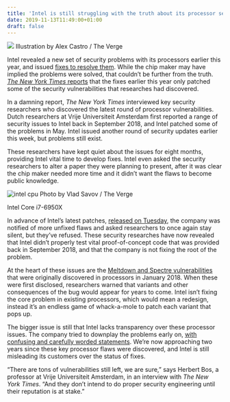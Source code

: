 ```yaml
---
title: 'Intel is still struggling with the truth about its processor security flaws'
date: 2019-11-13T11:49:00+01:00
draft: false
---
```


![](https://cdn.vox-cdn.com/thumbor/6LR1kN1Pe9eMhMZmY7dN4ic_8Mo=/0x0:2040x1360/1310x873/cdn.vox-cdn.com/uploads/chorus_image/image/65690443/acastro_180109_1777_0001_v2.0.jpg) Illustration by Alex Castro / The Verge

Intel revealed a new set of security problems with its processors earlier this year, and issued [fixes to resolve them](https://www.theverge.com/2019/5/17/18628568/how-to-secure-mds-intel-zombieload-apple-windows-chromeos). While the chip maker may have implied the problems were solved, that couldn’t be further from the truth. [_The New York Times_ reports](https://www.nytimes.com/2019/11/12/technology/intel-chip-fix.html?smid=tw-nytimes&smtyp=cur) that the fixes earlier this year only patched some of the security vulnerabilities that researches had discovered.

In a damning report, _The New York Times_ interviewed key security researchers who discovered the latest round of processor vulnerabilities. Dutch researchers at Vrije Universiteit Amsterdam first reported a range of security issues to Intel back in September 2018, and Intel patched some of the problems in May. Intel issued another round of security updates earlier this week, but problems still exist.

These researchers have kept quiet about the issues for eight months, providing Intel vital time to develop fixes. Intel even asked the security researchers to alter a paper they were planning to present, after it was clear the chip maker needed more time and it didn’t want the flaws to become public knowledge.

![intel cpu](https://cdn.vox-cdn.com/thumbor/s2oDszKUmyODfFJA0fP1iHsIcIY=/400x0/filters:no_upscale()/cdn.vox-cdn.com/uploads/chorus_asset/file/10082205/VGS01017.0.jpg) Photo by Vlad Savov / The Verge

Intel Core i7-6950X

In advance of Intel’s latest patches, [released on Tuesday](https://blogs.intel.com/technology/2019/11/ipas-november-2019-intel-platform-update-ipu/#gs.fm012n), the company was notified of more unfixed flaws and asked researchers to once again stay silent, but they’ve refused. These security researches have now revealed that Intel didn’t properly test vital proof-of-concept code that was provided back in September 2018, and that the company is not fixing the root of the problem.

At the heart of these issues are the [Meltdown and Spectre vulnerabilities](https://www.theverge.com/2018/1/4/16850516/intel-meltdown-spectre-bug-patch-cpu-security-flaw-news) that were originally discovered in processors in January 2018. When these were first disclosed, researchers warned that variants and other consequences of the bug would appear for years to come. Intel isn’t fixing the core problem in existing processors, which would mean a redesign, instead it’s an endless game of whack-a-mole to patch each variant that pops up.

The bigger issue is still that Intel lacks transparency over these processor issues. The company tried to downplay the problems early on, [with confusing and carefully worded statements](https://www.theverge.com/2018/1/10/16871856/intel-cpu-meltdown-spectre-response-computer-slow-down-issues). We’re now approaching two years since these key processor flaws were discovered, and Intel is still misleading its customers over the status of fixes.

“There are tons of vulnerabilities still left, we are sure,” says Herbert Bos, a professor at Vrije Universiteit Amsterdam, in an interview with _The New York Times_. “And they don’t intend to do proper security engineering until their reputation is at stake.”